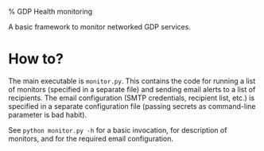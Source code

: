 % GDP Health monitoring

A basic framework to monitor networked GDP services.

# How to?

The main executable is `monitor.py`. This contains the code for running a list
of monitors (specified in a separate file) and sending email alerts to a list of
recipients. The email configuration (SMTP credentials, recipient list, etc.) is
specified in a separate configuration file (passing secrets as command-line
parameter is bad habit).

See `python monitor.py -h` for a basic invocation, for description of monitors,
and for the required email configuration.


